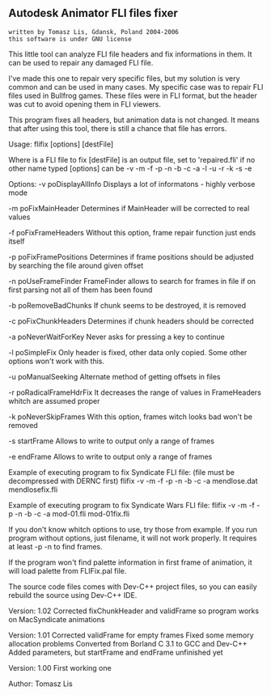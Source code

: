 Autodesk Animator FLI files fixer
------------------------------
    written by Tomasz Lis, Gdansk, Poland 2004-2006
    this software is under GNU license

This little tool can analyze FLI file headers and fix
 informations in them. It can be used to repair any
 damaged FLI file.

I've made this one to repair very specific files,
 but my solution is very common and can be used in
 many cases. My specific case was to repair FLI
 files used in Bullfrog games. These files were in
 FLI format, but the header was cut to avoid opening
 them in FLI viewers.

This program fixes all headers, but animation data
 is not changed. It means that after using this tool,
 there is still a chance that file has errors.

Usage:  flifix [options] <srcFile> [destFile]

Where
  <srcFile>  is a FLI file to fix
  [destFile] is an output file, set to 'repaired.fli' if no other name typed
  [options]  can be -v -m -f -p -n -b -c -a -l -u -r -k -s<num> -e<num>

Options:
-v      poDisplayAllInfo     Displays a lot of informatons - highly
                              verbose mode

-m      poFixMainHeader      Determines if MainHeader will be corrected
                              to real values

-f      poFixFrameHeaders    Without this option, frame repair function
                              just ends itself

-p      poFixFramePositions  Determines if frame positions should be
                              adjusted by searching the file around given offset

-n      poUseFrameFinder     FrameFinder allows to search for frames in file
                              if on first parsing not all of them has been found

-b      poRemoveBadChunks    If chunk seems to be destroyed, it is removed

-c      poFixChunkHeaders    Determines if chunk headers should be corrected

-a      poNeverWaitForKey    Never asks for pressing a key to continue

-l      poSimpleFix          Only header is fixed, other data only copied.
                              Some other options won't work with this.

-u      poManualSeeking      Alternate method of getting offsets in files

-r      poRadicalFrameHdrFix It decreases the range of values in FrameHeaders
                              whitch are assumed proper

-k      poNeverSkipFrames    With this option, frames witch looks bad won't be removed

-s<num> startFrame           Allows to write to output only a range of frames

-e<num> endFrame             Allows to write to output only a range of frames


Example of executing program to fix Syndicate FLI file:
(file must be decompressed with DERNC first)
flifix -v -m -f -p -n -b -c -a mendlose.dat mendlosefix.fli

Example of executing program to fix Syndicate Wars FLI file:
flifix -v -m -f -p -n -b -c -a mod-01.fli mod-01fix.fli

If you don't know whitch options to use, try those from example.
If you run program without options, just filename, it will not
 work properly. It requires at least -p -n to find frames.

If the program won't find palette information in first frame of animation,
 it will load palette from FLIFix.pal file.

The source code files comes with Dev-C++ project files, so you can
 easily rebuild the source using Dev-C++ IDE. 


Version: 1.02
 Corrected fixChunkHeader and validFrame so program works on MacSyndicate animations

Version: 1.01
 Corrected validFrame for empty frames
 Fixed some memory allocation problems
 Converted from Borland C 3.1 to GCC and Dev-C++
 Added parameters, but startFrame and endFrame unfinished yet

Version: 1.00
 First working one

Author:
Tomasz Lis

